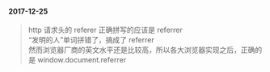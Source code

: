 #### 2017-12-25
> http 请求头的 referer 正确拼写的应该是 referrer  
“发明的人”单词拼错了，搞成了 referrer  
然而浏览器厂商的英文水平还是比较高，所以各大浏览器实现之后，正确的是 window.document.referrer
